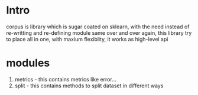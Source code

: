# Intro
corpus is library which is sugar coated on sklearn, with the need instead of re-writting and re-defining module same over and over again, this library try to place all in one, with maxium flexiblity, it works as high-level api

# modules
1) metrics - this contains metrics like error...
2) split - this contains methods to split dataset in different ways

